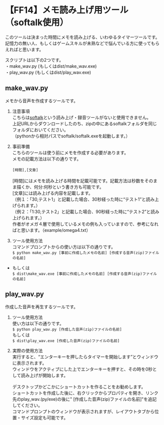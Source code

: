 ﻿# 【FF14】メモ読み上げ用ツール（softalk使用）<br>

このツールは決まった時間にメモを読み上げる、いわゆるタイマーツールです。<br>
記憶力の無い人、もしくはゲームスキルが未熟などで悩んでいる方に使ってもらえればと思います。<br>

スクリプトは以下の2つです。<br>
・make_wav.py (もしくはdist/make_wav.exe)<br>
・play_wav.py (もしくはdist/play_wav.exe)<br>

## make_wav.py<br>
メモから音声を作成するツールです。<br>

1. 注意事項<br>
こちらは[softalk](https://www35.atwiki.jp/softalk/pages/15.html)という読み上げ・録音ツールがないと使用できません。<br>
上記URLからダウンロードしたのち、zipの中にあるsoftalkフォルダを同じフォルダにおいてください。<br>
（pythonから相対パスでsoftalk/softalk.exeを起動します。）<br>

2. 事前準備<br>
こちらのツールは使う前にメモを作成する必要があります。<br>
メモの記載方法は以下の通りです。<br><br>
`[時間],[文章]`<br><br>
 [時間]にはメモを読み上げる時間を記載可能です。記載方法は秒数をそのまま描くか、何分:何秒という書き方も可能です。<br>
 [文章]には読み上げる内容を記載します。<br>
（例１：「30,テスト1」と記載した場合、30秒経った時に“テスト1”と読み上げられます。）<br>
（例２：「1:30,テスト2」と記載した場合、90秒経った時に“テスト2”と読み上げられます。）<br>
 作者がオメガ４層で使用しているメモの例も入っていますので、参考になればと思います。（example/omega4.txt）<br>

3. ツール使用方法<br>
コマンドプロンプトからの使い方は以下の通りです。<br>
`$ python make_wav.py [事前に作成したメモの名前] [作成する音声(zip)ファイルの名前]`<br>
* もしくは<br>
`$ dist\make_wav.exe [事前に作成したメモの名前] [作成する音声(zip)ファイルの名前]`<br>

## play_wav.py<br>
作成した音声を再生するツールです。<br>

1. ツール使用方法<br>
使い方は以下の通りです。<br>
`$ python play_wav.py [作成した音声(zip)ファイルの名前]`<br>
もしくは<br>
`$ dist\play_wav.exe [作成した音声(zip)ファイルの名前]`<br>

2. 実際の使用方法<br>
実行すると、“エンターキーを押したらタイマーを開始します”とウィンドウに表示されます。<br>
ウィンドウをアクティブにした上でエンターキーを押すと、その時を0秒として読み上げが開始します。<br><br>
デスクトップかどこかにショートカットを作ることをお勧めします。<br>
ショートカットを作成した後に、右クリックからプロパティを開き、リンク先のplay_wav.(py/exe)の後に" [作成した音声(zip)ファイルの名前]"を追記してください。<br>
コマンドプロンプトのウィンドウが表示されますが、レイアウトタブから位置・サイズ設定も可能です。<br>




